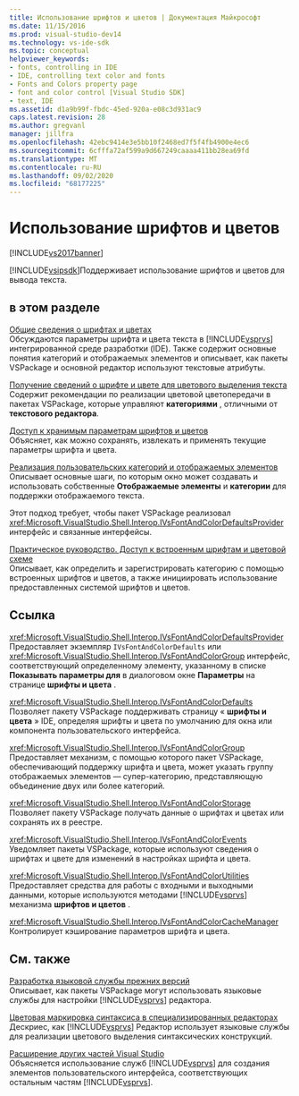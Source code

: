 ```yaml
---
title: Использование шрифтов и цветов | Документация Майкрософт
ms.date: 11/15/2016
ms.prod: visual-studio-dev14
ms.technology: vs-ide-sdk
ms.topic: conceptual
helpviewer_keywords:
- fonts, controlling in IDE
- IDE, controlling text color and fonts
- Fonts and Colors property page
- font and color control [Visual Studio SDK]
- text, IDE
ms.assetid: d1a9b99f-fbdc-45ed-920a-e08c3d931ac9
caps.latest.revision: 28
ms.author: gregvanl
manager: jillfra
ms.openlocfilehash: 42ebc9414e3e5bb10f2468ed7f5f4fb4900e4ec6
ms.sourcegitcommit: 6cfffa72af599a9d667249caaaa411bb28ea69fd
ms.translationtype: MT
ms.contentlocale: ru-RU
ms.lasthandoff: 09/02/2020
ms.locfileid: "68177225"
---
```

# <a name="using-fonts-and-colors"></a>Использование шрифтов и цветов
[!INCLUDE[vs2017banner](../includes/vs2017banner.md)]

[!INCLUDE[vsipsdk](../includes/vsipsdk-md.md)]Поддерживает использование шрифтов и цветов для вывода текста.  
  
## <a name="in-this-section"></a>в этом разделе  
 [Общие сведения о шрифтах и цветах](../extensibility/font-and-color-overview.md)  
 Обсуждаются параметры шрифта и цвета текста в [!INCLUDE[vsprvs](../includes/vsprvs-md.md)] интегрированной среде разработки (IDE). Также содержит основные понятия категорий и отображаемых элементов и описывает, как пакеты VSPackage и основной редактор используют текстовые атрибуты.  
  
 [Получение сведений о шрифте и цвете для цветового выделения текста](../extensibility/getting-font-and-color-information-for-text-colorization.md)  
 Содержит рекомендации по реализации цветовой цветопередачи в пакетах VSPackage, которые управляют **категориями** , отличными от **текстового редактора**.  
  
 [Доступ к хранимым параметрам шрифтов и цветов](../extensibility/accessing-stored-font-and-color-settings.md)  
 Объясняет, как можно сохранять, извлекать и применять текущие параметры шрифта и цвета.  
  
 [Реализация пользовательских категорий и отображаемых элементов](../extensibility/implementing-custom-categories-and-display-items.md)  
 Описывает основные шаги, по которым окно может создавать и использовать собственные **Отображаемые элементы** и **категории** для поддержки отображаемого текста.  
  
 Этот подход требует, чтобы пакет VSPackage реализовал <xref:Microsoft.VisualStudio.Shell.Interop.IVsFontAndColorDefaultsProvider> интерфейс и связанные интерфейсы.  
  
 [Практическое руководство. Доступ к встроенным шрифтам и цветовой схеме](../extensibility/how-to-access-the-built-in-fonts-and-color-scheme.md)  
 Описывает, как определить и зарегистрировать категорию с помощью встроенных шрифтов и цветов, а также инициировать использование предоставленных системой шрифтов и цветов.  
  
## <a name="reference"></a>Ссылка  
 <xref:Microsoft.VisualStudio.Shell.Interop.IVsFontAndColorDefaultsProvider>  
 Предоставляет экземпляр `IVsFontAndColorDefaults` или <xref:Microsoft.VisualStudio.Shell.Interop.IVsFontAndColorGroup> интерфейс, соответствующий определенному элементу, указанному в списке **Показывать параметры для** в диалоговом окне **Параметры** на странице **шрифты и цвета** .  
  
 <xref:Microsoft.VisualStudio.Shell.Interop.IVsFontAndColorDefaults>  
 Позволяет пакету VSPackage поддерживать страницу « **шрифты и цвета** » IDE, определяя шрифты и цвета по умолчанию для окна или компонента пользовательского интерфейса.  
  
 <xref:Microsoft.VisualStudio.Shell.Interop.IVsFontAndColorGroup>  
 Предоставляет механизм, с помощью которого пакет VSPackage, обеспечивающий поддержку шрифта и цвета, может указать группу отображаемых элементов — супер-категорию, представляющую объединение двух или более категорий.  
  
 <xref:Microsoft.VisualStudio.Shell.Interop.IVsFontAndColorStorage>  
 Позволяет пакету VSPackage получать данные о шрифтах и цветах или сохранять их в реестре.  
  
 <xref:Microsoft.VisualStudio.Shell.Interop.IVsFontAndColorEvents>  
 Уведомляет пакеты VSPackage, которые используют сведения о шрифтах и цвете для изменений в настройках шрифта и цвета.  
  
 <xref:Microsoft.VisualStudio.Shell.Interop.IVsFontAndColorUtilities>  
 Предоставляет средства для работы с входными и выходными данными, которые используются методами [!INCLUDE[vsprvs](../includes/vsprvs-md.md)] механизма **шрифтов и цветов** .  
  
 <xref:Microsoft.VisualStudio.Shell.Interop.IVsFontAndColorCacheManager>  
 Контролирует кэширование параметров шрифта и цвета.  
  
## <a name="related-sections"></a>См. также  
 [Разработка языковой службы прежних версий](../extensibility/internals/developing-a-legacy-language-service.md)  
 Описывает, как пакеты VSPackage могут использовать языковые службы для настройки [!INCLUDE[vsprvs](../includes/vsprvs-md.md)] редактора.  
  
 [Цветовая маркировка синтаксиса в специализированных редакторах](../extensibility/syntax-coloring-in-custom-editors.md)  
 Дескриес, как [!INCLUDE[vsprvs](../includes/vsprvs-md.md)] Редактор использует языковые службы для реализации цветового выделения синтаксических конструкций.  
  
 [Расширение других частей Visual Studio](../extensibility/extending-other-parts-of-visual-studio.md)  
 Объясняется использование служб [!INCLUDE[vsprvs](../includes/vsprvs-md.md)] для создания элементов пользовательского интерфейса, соответствующих остальным частям [!INCLUDE[vsprvs](../includes/vsprvs-md.md)].
